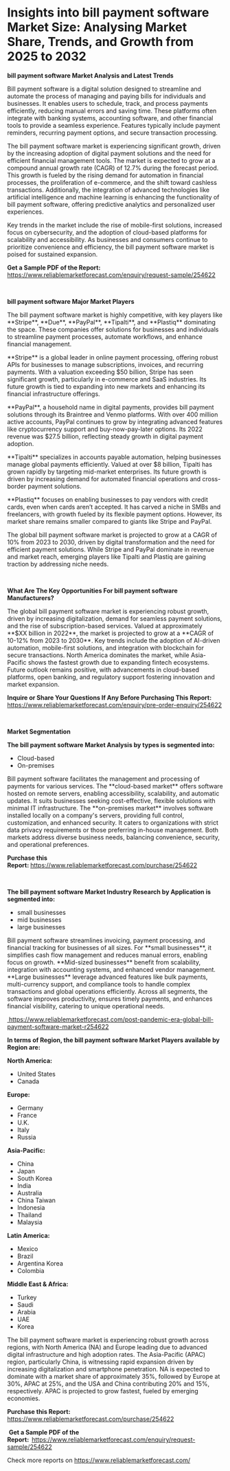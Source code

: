 <p><h1>Insights into bill payment software Market Size: Analysing Market Share, Trends, and Growth from 2025 to 2032</h1></p><p><strong>bill payment software Market Analysis and Latest Trends</strong></p>
<p><p>Bill payment software is a digital solution designed to streamline and automate the process of managing and paying bills for individuals and businesses. It enables users to schedule, track, and process payments efficiently, reducing manual errors and saving time. These platforms often integrate with banking systems, accounting software, and other financial tools to provide a seamless experience. Features typically include payment reminders, recurring payment options, and secure transaction processing.</p><p>The bill payment software market is experiencing significant growth, driven by the increasing adoption of digital payment solutions and the need for efficient financial management tools. The market is expected to grow at a compound annual growth rate (CAGR) of 12.7% during the forecast period. This growth is fueled by the rising demand for automation in financial processes, the proliferation of e-commerce, and the shift toward cashless transactions. Additionally, the integration of advanced technologies like artificial intelligence and machine learning is enhancing the functionality of bill payment software, offering predictive analytics and personalized user experiences.</p><p>Key trends in the market include the rise of mobile-first solutions, increased focus on cybersecurity, and the adoption of cloud-based platforms for scalability and accessibility. As businesses and consumers continue to prioritize convenience and efficiency, the bill payment software market is poised for sustained expansion.</p></p>
<p><strong>Get a Sample PDF of the Report:&nbsp;</strong> <a href="https://www.reliablemarketforecast.com/enquiry/request-sample/254622?utm_campaign=1842&utm_medium=2&utm_source=Github&utm_content=ia&utm_term=21012025&utm_id=bill-payment-software">https://www.reliablemarketforecast.com/enquiry/request-sample/254622</a></p>
<p>&nbsp;</p>
<p><strong>bill payment software Major Market Players</strong></p>
<p><p>The bill payment software market is highly competitive, with key players like **Stripe**, **Due**, **PayPal**, **Tipalti**, and **Plastiq** dominating the space. These companies offer solutions for businesses and individuals to streamline payment processes, automate workflows, and enhance financial management.</p><p>**Stripe** is a global leader in online payment processing, offering robust APIs for businesses to manage subscriptions, invoices, and recurring payments. With a valuation exceeding $50 billion, Stripe has seen significant growth, particularly in e-commerce and SaaS industries. Its future growth is tied to expanding into new markets and enhancing its financial infrastructure offerings.</p><p>**PayPal**, a household name in digital payments, provides bill payment solutions through its Braintree and Venmo platforms. With over 400 million active accounts, PayPal continues to grow by integrating advanced features like cryptocurrency support and buy-now-pay-later options. Its 2022 revenue was $27.5 billion, reflecting steady growth in digital payment adoption.</p><p>**Tipalti** specializes in accounts payable automation, helping businesses manage global payments efficiently. Valued at over $8 billion, Tipalti has grown rapidly by targeting mid-market enterprises. Its future growth is driven by increasing demand for automated financial operations and cross-border payment solutions.</p><p>**Plastiq** focuses on enabling businesses to pay vendors with credit cards, even when cards aren’t accepted. It has carved a niche in SMBs and freelancers, with growth fueled by its flexible payment options. However, its market share remains smaller compared to giants like Stripe and PayPal.</p><p>The global bill payment software market is projected to grow at a CAGR of 10% from 2023 to 2030, driven by digital transformation and the need for efficient payment solutions. While Stripe and PayPal dominate in revenue and market reach, emerging players like Tipalti and Plastiq are gaining traction by addressing niche needs.</p></p>
<p>&nbsp;</p>
<p><strong>What Are The Key Opportunities For bill payment software Manufacturers?</strong></p>
<p><p>The global bill payment software market is experiencing robust growth, driven by increasing digitalization, demand for seamless payment solutions, and the rise of subscription-based services. Valued at approximately **$XX billion in 2022**, the market is projected to grow at a **CAGR of 10-12% from 2023 to 2030**. Key trends include the adoption of AI-driven automation, mobile-first solutions, and integration with blockchain for secure transactions. North America dominates the market, while Asia-Pacific shows the fastest growth due to expanding fintech ecosystems. Future outlook remains positive, with advancements in cloud-based platforms, open banking, and regulatory support fostering innovation and market expansion.</p></p>
<p><strong>Inquire or Share Your Questions If Any Before Purchasing This Report:</strong> <a href="https://www.reliablemarketforecast.com/enquiry/pre-order-enquiry/254622?utm_campaign=1842&utm_medium=2&utm_source=Github&utm_content=ia&utm_term=21012025&utm_id=bill-payment-software">https://www.reliablemarketforecast.com/enquiry/pre-order-enquiry/254622</a></p>
<p>&nbsp;</p>
<p><strong>Market Segmentation</strong></p>
<p><strong>The bill payment software Market Analysis by types is segmented into:</strong></p>
<p><ul><li>Cloud-based</li><li>On-premises</li></ul></p>
<p><p>Bill payment software facilitates the management and processing of payments for various services. The **cloud-based market** offers software hosted on remote servers, enabling accessibility, scalability, and automatic updates. It suits businesses seeking cost-effective, flexible solutions with minimal IT infrastructure. The **on-premises market** involves software installed locally on a company's servers, providing full control, customization, and enhanced security. It caters to organizations with strict data privacy requirements or those preferring in-house management. Both markets address diverse business needs, balancing convenience, security, and operational preferences.</p></p>
<p><strong>Purchase this Report:&nbsp;</strong><a href="https://www.reliablemarketforecast.com/purchase/254622?utm_campaign=1842&utm_medium=2&utm_source=Github&utm_content=ia&utm_term=21012025&utm_id=bill-payment-software">https://www.reliablemarketforecast.com/purchase/254622</a></p>
<p>&nbsp;</p>
<p><strong>The bill payment software Market Industry Research by Application is segmented into:</strong></p>
<p><ul><li>small businesses</li><li>mid businesses</li><li>large businesses</li></ul></p>
<p><p>Bill payment software streamlines invoicing, payment processing, and financial tracking for businesses of all sizes. For **small businesses**, it simplifies cash flow management and reduces manual errors, enabling focus on growth. **Mid-sized businesses** benefit from scalability, integration with accounting systems, and enhanced vendor management. **Large businesses** leverage advanced features like bulk payments, multi-currency support, and compliance tools to handle complex transactions and global operations efficiently. Across all segments, the software improves productivity, ensures timely payments, and enhances financial visibility, catering to unique operational needs.</p></p>
<p><a href="https://www.reliablemarketforecast.com/post-pandemic-era-global-bill-payment-software-market-r254622?utm_campaign=1842&utm_medium=2&utm_source=Github&utm_content=ia&utm_term=21012025&utm_id=bill-payment-software">&nbsp;https://www.reliablemarketforecast.com/post-pandemic-era-global-bill-payment-software-market-r254622</a></p>
<p><strong>In terms of Region, the bill payment software Market Players available by Region are:</strong></p>
<p>
    <p> <strong> North America: </strong>
        <ul>
            <li>United States</li>
            <li>Canada</li>
        </ul>
        </p> 
    <p> <strong> Europe: </strong>
        <ul>
            <li>Germany</li>
            <li>France</li>
            <li>U.K.</li>
            <li>Italy</li>
            <li>Russia</li>
        </ul>
        </p> 
    <p> <strong> Asia-Pacific: </strong>
        <ul>
            <li>China</li>
            <li>Japan</li>
            <li>South Korea</li>
            <li>India</li>
            <li>Australia</li>
            <li>China Taiwan</li>
            <li>Indonesia</li>
            <li>Thailand</li>
            <li>Malaysia</li>
        </ul>
        </p> 
    <p> <strong> Latin America: </strong>
        <ul>
            <li>Mexico</li>
            <li>Brazil</li>
            <li>Argentina Korea</li>
            <li>Colombia</li>
        </ul>
        </p> 
    <p> <strong> Middle East & Africa: </strong>
        <ul>
            <li>Turkey</li>
            <li>Saudi</li>
            <li>Arabia</li>
            <li>UAE</li>
            <li>Korea</li>
        </ul>
    </p>
    </p>
<p><p>The bill payment software market is experiencing robust growth across regions, with North America (NA) and Europe leading due to advanced digital infrastructure and high adoption rates. The Asia-Pacific (APAC) region, particularly China, is witnessing rapid expansion driven by increasing digitalization and smartphone penetration. NA is expected to dominate with a market share of approximately 35%, followed by Europe at 30%, APAC at 25%, and the USA and China contributing 20% and 15%, respectively. APAC is projected to grow fastest, fueled by emerging economies.</p></p>
<p><strong>Purchase this Report: </strong><a href="https://www.reliablemarketforecast.com/purchase/254622?utm_campaign=1842&utm_medium=2&utm_source=Github&utm_content=ia&utm_term=21012025&utm_id=bill-payment-software">https://www.reliablemarketforecast.com/purchase/254622</a></p>
<p>&nbsp;<strong>Get a Sample PDF of the Report:&nbsp;&nbsp;</strong><a href="https://www.reliablemarketforecast.com/enquiry/request-sample/254622?utm_campaign=1842&utm_medium=2&utm_source=Github&utm_content=ia&utm_term=21012025&utm_id=bill-payment-software">https://www.reliablemarketforecast.com/enquiry/request-sample/254622</a></p>
<p><strong></strong></p>
<p>Check more reports on <a href="https://www.reliablemarketforecast.com/?utm_campaign=1842&utm_medium=2&utm_source=Github&utm_content=ia&utm_term=21012025&utm_id=bill-payment-software">https://www.reliablemarketforecast.com/</a></p>
